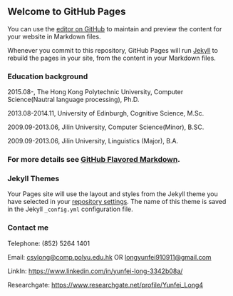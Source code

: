 ## Welcome to GitHub Pages

You can use the [editor on GitHub](https://github.com/MarkLongPoly/MarkLongPoly.github.io/edit/master/index.md) to maintain and preview the content for your website in Markdown files.

Whenever you commit to this repository, GitHub Pages will run [Jekyll](https://jekyllrb.com/) to rebuild the pages in your site, from the content in your Markdown files.

### Education background

2015.08-,	              The Hong Kong Polytechnic University,	Computer Science(Nautral language processing),	            Ph.D. 

2013.08-2014.11, 	University of Edinburgh,	              Cognitive Science,	            M.Sc.

2009.09-2013.06, 	Jilin University,                     Computer Science(Minor),	         B.SC.

2009.09-2013.06, 	Jilin University,	                    Linguistics (Major),              B.A. 



### For more details see [GitHub Flavored Markdown](https://guides.github.com/features/mastering-markdown/).

### Jekyll Themes

Your Pages site will use the layout and styles from the Jekyll theme you have selected in your [repository settings](https://github.com/MarkLongPoly/MarkLongPoly.github.io/settings). The name of this theme is saved in the Jekyll `_config.yml` configuration file.

### Contact me
Telephone: (852) 5264 1401

Email: csylong@comp.polyu.edu.hk OR longyunfei910911@gmail.com

LinkIn: https://www.linkedin.com/in/yunfei-long-3342b08a/

Researchgate: https://www.researchgate.net/profile/Yunfei_Long4
